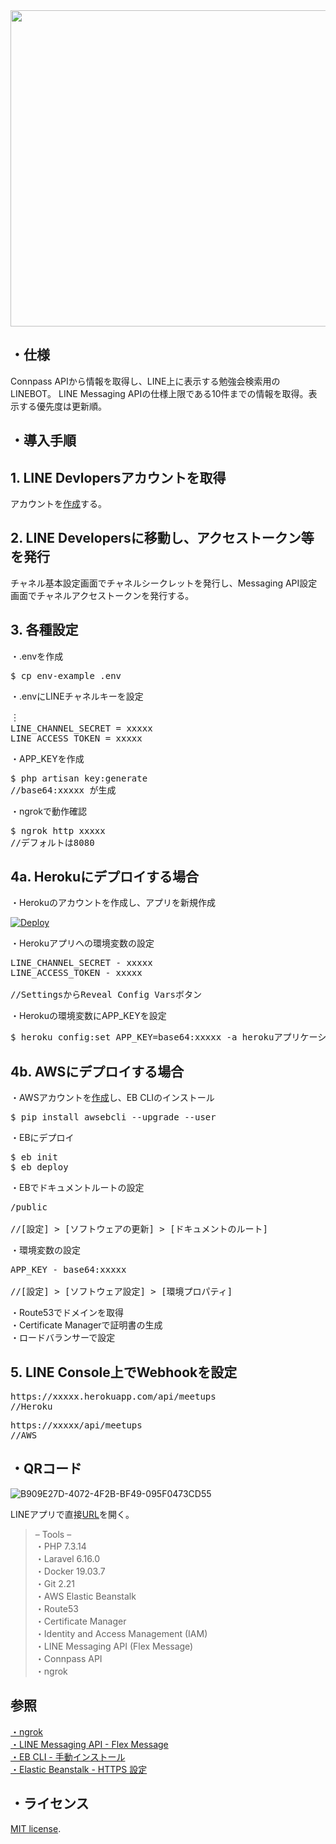 <img src="https://user-images.githubusercontent.com/60056670/76921655-e543ae80-6911-11ea-85d4-7524d1fe82b5.jpeg" width="506px">

## ・仕様
Connpass APIから情報を取得し、LINE上に表示する勉強会検索用のLINEBOT。
LINE Messaging APIの仕様上限である10件までの情報を取得。表示する優先度は更新順。
## ・導入手順
## 1. LINE Devlopersアカウントを取得
アカウントを[作成](https://business.line.me)する。

## 2. LINE Developersに移動し、アクセストークン等を発行

チャネル基本設定画面でチャネルシークレットを発行し、Messaging API設定画面でチャネルアクセストークンを発行する。

## 3. 各種設定

・.envを作成
<pre>
$ cp env-example .env
</pre>

・.envにLINEチャネルキーを設定
<pre>
︙
LINE_CHANNEL_SECRET = xxxxx
LINE_ACCESS_TOKEN = xxxxx
</pre>

・APP_KEYを作成

<pre>
$ php artisan key:generate
//base64:xxxxx が生成
</pre>

・ngrokで動作確認
<pre>
$ ngrok http xxxxx
//デフォルトは8080
</pre>

## 4a. Herokuにデプロイする場合

・Herokuのアカウントを作成し、アプリを新規作成

[![Deploy](https://www.herokucdn.com/deploy/button.png)](https://heroku.com/deploy)

・Herokuアプリへの環境変数の設定
<pre>
LINE_CHANNEL_SECRET - xxxxx
LINE_ACCESS_TOKEN - xxxxx

//SettingsからReveal Config Varsボタン
</pre>

・Herokuの環境変数にAPP_KEYを設定
<pre>
$ heroku config:set APP_KEY=base64:xxxxx -a herokuアプリケーション名
</pre>

## 4b. AWSにデプロイする場合
・AWSアカウントを[作成](https://aws.amazon.com/jp/register-flow/)し、EB CLIのインストール
<pre>
$ pip install awsebcli --upgrade --user
</pre>
・EBにデプロイ  
<pre>
$ eb init  
$ eb deploy
</pre>
・EBでドキュメントルートの設定
<pre>
/public

//[設定] > [ソフトウェアの更新] > [ドキュメントのルート]
</pre>
・環境変数の設定
<pre>
APP_KEY - base64:xxxxx

//[設定] > [ソフトウェア設定] > [環境プロパティ]
</pre>
・Route53でドメインを取得  
・Certificate Managerで証明書の生成  
・ロードバランサーで設定

## 5. LINE Console上でWebhookを設定
<pre>
https://xxxxx.herokuapp.com/api/meetups
//Heroku
</pre>
<pre>
https://xxxxx/api/meetups
//AWS
</pre>

## ・QRコード
![B909E27D-4072-4F2B-BF49-095F0473CD55](https://user-images.githubusercontent.com/60056670/76936499-64e37480-6936-11ea-9834-92e657e7ca42.jpeg)

LINEアプリで直接[URL](http://line.me/ti/p/@815sztgc)を開く。
>    – Tools –  
>・PHP 7.3.14  
>・Laravel 6.16.0  
>・Docker 19.03.7  
>・Git 2.21  
>・AWS Elastic Beanstalk  
>・Route53  
>・Certificate Manager  
>・Identity and Access Management (IAM)  
>・LINE Messaging API (Flex Message)  
>・Connpass API  
>・ngrok  

## 参照
[・ngrok](https://qiita.com/mininobu/items/b45dbc70faedf30f484e)  
[・LINE Messaging API - Flex Message](https://developers.line.biz/ja/docs/messaging-api/message-types/#flex-messages)  
[・EB CLI - 手動インストール](https://docs.aws.amazon.com/ja_jp/elasticbeanstalk/latest/dg/eb-cli3-install-advanced.html)  
[・Elastic Beanstalk - HTTPS 設定](https://aws.amazon.com/jp/premiumsupport/knowledge-center/elastic-beanstalk-https-configuration/)  

## ・ライセンス
[MIT license](https://opensource.org/licenses/MIT).
